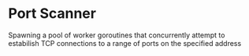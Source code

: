 # Port Scanner

Spawning a pool of worker goroutines that concurrently attempt to estabilish TCP connections to a range of ports on the specified address
